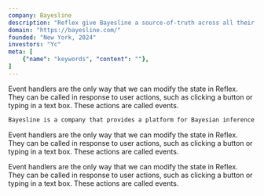 ```yaml
---
company: Bayesline
description: "Reflex give Bayesline a source-of-truth across all their work."
domain: "https://bayesline.com/"
founded: "New York, 2024"
investors: "Yc"
meta: [
    {"name": "keywords", "content": ""},
]
---
```


Event handlers are the only way that we can modify the state in Reflex. They can be called in response to user actions, such as clicking a button or typing in a text box. These actions are called events.

```md quote Steve
Bayesline is a company that provides a platform for Bayesian inference.
```

Event handlers are the only way that we can modify the state in Reflex. They can be called in response to user actions, such as clicking a button or typing in a text box. These actions are called events.

Event handlers are the only way that we can modify the state in Reflex. They can be called in response to user actions, such as clicking a button or typing in a text box. These actions are called events.